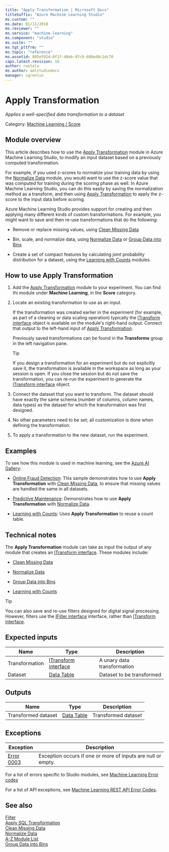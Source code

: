 ```yaml
---
title: "Apply Transformation | Microsoft Docs"
titleSuffix: "Azure Machine Learning Studio"
ms.custom: ""
ms.date: 01/11/2018
ms.reviewer: ""
ms.service: "machine-learning"
ms.component: "studio"
ms.suite: ""
ms.tgt_pltfrm: ""
ms.topic: "reference"
ms.assetid: 805e592d-0f1f-48eb-97c9-688ed0c1dc70
caps.latest.revision: 16
author: rastala
ms.author: amlstudiodocs 
manager: cgronlun
---
```

# Apply Transformation

*Applies a well-specified data transformation to a dataset*  

Category: [Machine Learning / Score](machine-learning-score.md)  

## Module overview  

This article describes how to use the [Apply Transformation](apply-transformation.md) module in Azure Machine Learning Studio, to modify an input dataset based on a previously computed transformation.  
  
For example, if you used z-scores to normalize your training data by using the [Normalize Data](normalize-data.md) module, you would want to use the z-score value that was computed for training during the scoring phase as well. In Azure Machine Learning Studio, you can do this easily by saving the normalization method as a transform, and then using [Apply Transformation](apply-transformation.md) to apply the z-score to the input data before scoring.
  
Azure Machine Learning Studio provides support for creating and then applying many different kinds of custom transformations. For example, you might want to save and then re-use transformations that do the following:  
  
- Remove or replace missing values, using [Clean Missing Data](clean-missing-data.md)  
  
- Bin, scale, and normalize data, using [Normalize Data](normalize-data.md) or [Group Data into Bins](group-data-into-bins.md)  
  
- Create a set of compact features by calculating joint probability distribution for a dataset, using the [Learning with Counts](data-transformation-learning-with-counts.md) modules.  

## How to use Apply Transformation  
  
1. Add the [Apply Transformation](apply-transformation.md) module to your experiment. You can find thi module under **Machine Learning**, in the **Score** category. 
  
2. Locate an existing transformation to use as an input.  
  
     If the transformation was created earlier in the experiment (for example, as part of a cleaning or data scaling operation) typically the [ITransform interface](itransform-interface.md) object is available on the module's right-hand output. Connect that output to the left-hand input of [Apply Transformation](apply-transformation.md).  
  
     Previously saved transformations can be found in the **Transforms** group in the left navigation pane.  
  
    > [!TIP]
    > If you design a transformation for an experiment but do not explicitly save it, the transformation is available in the workspace as long as your session is open. If you close the session but do not save the transformation, you can re-run the experiment to generate the [ITransform interface](itransform-interface.md) object.  
  
3. Connect the dataset that you want to transform. The dataset should have exactly the same schema (number of columns, column names, data types) as the dataset for which the transformation was first designed.  
  
4. No other parameters need to be set; all customization is done when defining the transformation.  
  
5. To apply a transformation to the new dataset, run the experiment.  
  
## Examples  

To see how this module is used in machine learning, see the [Azure AI Gallery](https://gallery.cortanaintelligence.com/):  
  
- [Online Fraud Detection](https://gallery.cortanaintelligence.com/Experiment/8e9fe4e03b8b4c65b9ca947c72b8e463): This sample demonstrates how to use **Apply Transformation** with [Clean Missing Data](clean-missing-data.md), to ensure that missing values are handled the same in all datasets.  

- [Predictive Maintenance](https://gallery.cortanaintelligence.com/Experiment/df7c518dcba7407fb855377339d6589f): Demonstrates how to use **Apply Transformation** with [Normalize Data](normalize-data.md).  
  
- [Learning with Counts](https://gallery.cortanaintelligence.com/Experiment/47deb75fc7bb428194e9d0d5713350c8): Uses **Apply Transformation** to reuse a count table.  

##  Technical notes  

The **Apply Transformation** module can take as input the output of any module that creates an [ITransform interface](itransform-interface.md). These modules include:  
  
- [Clean Missing Data](clean-missing-data.md)  
  
- [Normalize Data](normalize-data.md)  
  
- [Group Data into Bins](group-data-into-bins.md)  
  
- [Learning with Counts](data-transformation-learning-with-counts.md)  

> [!TIP]
> You can also save and re-use filters designed for digital signal processing. However, filters use the [IFilter interface](ifilter-interface.md) interface, rather than [ITransform interface](itransform-interface.md).  
  
## Expected inputs  

|Name|Type|Description|  
|----------|----------|-----------------|  
|Transformation|[ITransform interface](itransform-interface.md)|A unary data transformation|  
|Dataset|[Data Table](data-table.md)|Dataset to be transformed|  
  
## Outputs  

|Name|Type|Description|  
|----------|----------|-----------------|  
|Transformed dataset|[Data Table](data-table.md)|Transformed dataset|  
  
## Exceptions  

|Exception|Description|  
|---------------|-----------------|  
|[Error 0003](errors/error-0003.md)|Exception occurs if one or more of inputs are null or empty.|  

For a list of errors specific to Studio modules, see [Machine Learning Error codes](\errors\machine-learning-module-error-codes.md)

For a list of API exceptions, see [Machine Learning REST API Error Codes](https://docs.microsoft.com/azure/machine-learning/studio/web-service-error-codes).  

## See also
  
 [Filter](data-transformation-filter.md)   
 [Apply SQL Transformation](apply-sql-transformation.md)   
 [Clean Missing Data](clean-missing-data.md)   
 [Normalize Data](normalize-data.md)   
 [A-Z Module List](a-z-module-list.md)   
 [Group Data into Bins](group-data-into-bins.md)